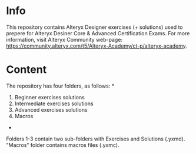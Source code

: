 # Info
This repository contains Alteryx Designer exercises (+ solutions) used to prepere for Alteryx Desiner Core & Advanced Certification Exams. For more information, visit Alteryx Community web-page: https://community.alteryx.com/t5/Alteryx-Academy/ct-p/alteryx-academy.

# Content
The repository has four folders, as follows:
*
1. Beginner exercises solutions
2. Intermediate exercises solutions
3. Advanced exercises solutions
4. Macros
*
Folders 1-3 contain two sub-folders with Exercises and Solutions (.yxmd). "Macros" folder contains macros files (.yxmc). 
